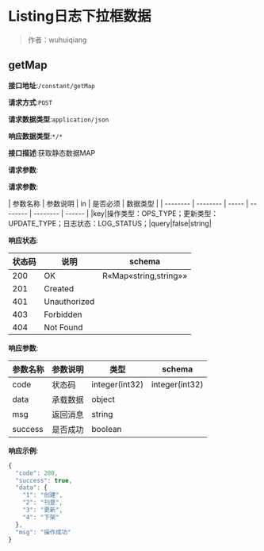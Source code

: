 # Listing日志下拉框数据

> 作者：wuhuiqiang

## getMap


**接口地址**:`/constant/getMap`


**请求方式**:`POST`


**请求数据类型**:`application/json`


**响应数据类型**:`*/*`


**接口描述**:获取静态数据MAP


**请求参数**:


**请求参数**:


| 参数名称 | 参数说明 | in    | 是否必须 | 数据类型 |
| -------- | -------- | ----- | -------- | -------- | ------ |
|key|操作类型：OPS_TYPE；更新类型：UPDATE_TYPE；日志状态：LOG_STATUS；|query|false|string|


**响应状态**:


| 状态码 | 说明 | schema |
| -------- | -------- | ----- | 
|200|OK|R«Map«string,string»»|
|201|Created||
|401|Unauthorized||
|403|Forbidden||
|404|Not Found||


**响应参数**:


| 参数名称 | 参数说明 | 类型 | schema |
| -------- | -------- | ----- |----- | 
|code|状态码|integer(int32)|integer(int32)|
|data|承载数据|object||
|msg|返回消息|string||
|success|是否成功|boolean||


**响应示例**:
```javascript
{
  "code": 200,
  "success": true,
  "data": {
    "1": "创建",
    "2": "刊登",
    "3": "更新",
    "4": "下架"
  },
  "msg": "操作成功"
}
```